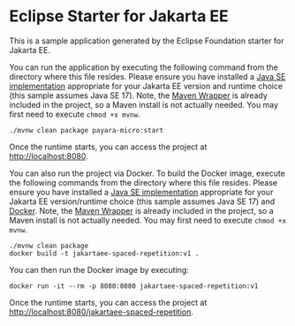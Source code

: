 # Eclipse Starter for Jakarta EE
This is a sample application generated by the Eclipse Foundation starter for Jakarta EE.

You can run the application by executing the following command from the directory where this file resides. 
Please ensure you have installed a [Java SE implementation](https://adoptium.net) appropriate for your 
Jakarta EE version and runtime choice (this sample assumes Java SE 17). Note, 
the [Maven Wrapper](https://maven.apache.org/wrapper/) is already included in the project, so a Maven install 
is not actually needed. You may first need to execute `chmod +x mvnw`.

```
./mvnw clean package payara-micro:start
```

Once the runtime starts, you can access the project at [http://localhost:8080](http://localhost:8080).

You can also run the project via Docker. To build the Docker image, execute the following commands from the 
directory where this file resides. Please ensure you have installed 
a [Java SE implementation](https://adoptium.net) appropriate for your Jakarta EE version/runtime 
choice (this sample assumes Java SE 17) and 
[Docker](https://docs.docker.com/get-docker/). Note, 
the [Maven Wrapper](https://maven.apache.org/wrapper/) is already included in the project, so a Maven install 
is not actually needed. You may first need to execute `chmod +x mvnw`.

```
./mvnw clean package
docker build -t jakartaee-spaced-repetition:v1 .
```

You can then run the Docker image by executing:

```
docker run -it --rm -p 8080:8080 jakartaee-spaced-repetition:v1
```

Once the runtime starts, you can access the project at [http://localhost:8080/jakartaee-spaced-repetition](http://localhost:8080/jakartaee-spaced-repetition).

